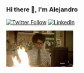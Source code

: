### Hi there 👋, I'm Alejandro 

[![Twitter Follow](https://img.shields.io/twitter/follow/algope_?label=Twitter&style=social)](https://twitter.com/algope_)
[![LinkedIn](https://img.shields.io/badge/LinkedIn--_.svg?style=social&logo=linkedin)](https://www.linkedin.com/in/algope/)

<img src="https://raw.githubusercontent.com/algope/algope/master/media/tenor.gif" width="180px">



<!--
**algope/algope** is a ✨ _special_ ✨ repository because its `README.md` (this file) appears on your GitHub profile.

Here are some ideas to get you started:

- 🔭 I’m currently working on ...
- 🌱 I’m currently learning ...
- 👯 I’m looking to collaborate on ...
- 🤔 I’m looking for help with ...
- 💬 Ask me about ...
- 📫 How to reach me: ...
- 😄 Pronouns: ...
- ⚡ Fun fact: ...
-->
